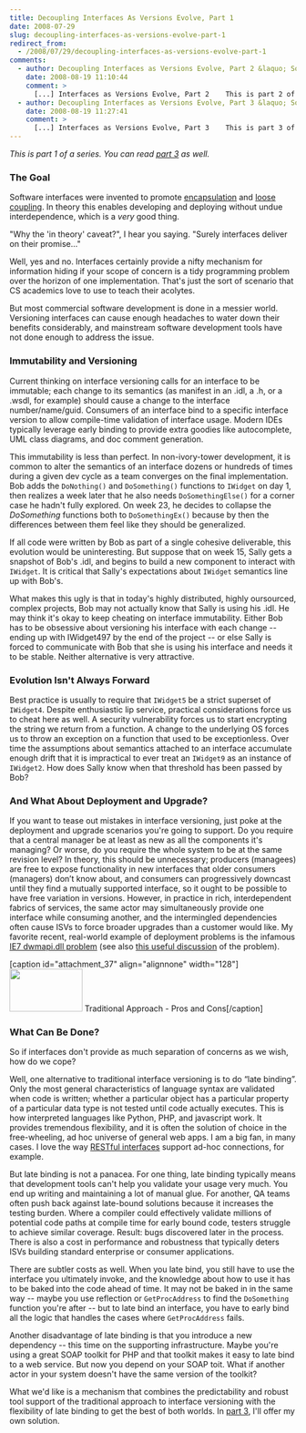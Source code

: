 ```yaml
---
title: Decoupling Interfaces As Versions Evolve, Part 1
date: 2008-07-29
slug: decoupling-interfaces-as-versions-evolve-part-1
redirect_from:
  - /2008/07/29/decoupling-interfaces-as-versions-evolve-part-1
comments:
  - author: Decoupling Interfaces as Versions Evolve, Part 2 &laquo; Software, Wetware, Webware
    date: 2008-08-19 11:10:44
    comment: >
      [...] Interfaces as Versions Evolve, Part 2    This is part 2 of a series. You can read part 1 and part 3 as [...]
  - author: Decoupling Interfaces as Versions Evolve, Part 3 &laquo; Software, Wetware, Webware
    date: 2008-08-19 11:27:41
    comment: >
      [...] Interfaces as Versions Evolve, Part 3    This is part 3 of a series. You can read part 1 and part 2 as [...]
---
```

<em>This is part 1 of a series. You can read <a title="Decoupling Interfaces as Versions Evolve, Part 2" href="decoupling-interfaces-as-versions-evolve-part-3.md">part 3</a> as well.</em>
<h3>The Goal</h3>
Software interfaces were invented to promote <a href="http://en.wikipedia.org/wiki/Encapsulation_(classes_-_computers)" target="wikipedia">encapsulation</a> and <a href="http://www.cs.unc.edu/~stotts/COMP145/modules.html" target="_blank">loose coupling</a>. In theory this enables developing and deploying without undue interdependence, which is a <em>very</em> good thing.

"Why the 'in theory' caveat?", I hear you saying. "Surely interfaces deliver on their promise..."

Well, yes and no. Interfaces certainly provide a nifty mechanism for information hiding if your scope of concern is a tidy programming problem over the horizon of one implementation. That's just the sort of scenario that CS academics love to use to teach their acolytes.

But most commercial software development is done in a messier world. Versioning interfaces can cause enough headaches to water down their benefits considerably, and mainstream software development tools have not done enough to address the issue.
<h3>Immutability and Versioning</h3>
Current thinking on interface versioning calls for an interface to be immutable; each change to its semantics (as manifest in an .idl, a .h, or a .wsdl, for example) should cause a change to the interface number/name/guid. Consumers of an interface bind to a specific interface version to allow compile-time validation of interface usage. Modern IDEs typically leverage early binding to provide extra goodies like autocomplete, UML class diagrams, and doc comment generation.

This immutability is less than perfect. In non-ivory-tower development, it is common to alter the semantics of an interface dozens or hundreds of times during a given dev cycle as a team converges on the final implementation. Bob adds the <code>DoNothing()</code> and <code>DoSomething()</code> functions to <code>IWidget</code> on day 1, then realizes a week later that he also needs <code>DoSomethingElse()</code> for a corner case he hadn't fully explored. On week 23, he decides to collapse the <em>DoSomething</em> functions both to <code>DoSomethingEx()</code> because by then the differences between them feel like they should be generalized.

If all code were written by Bob as part of a single cohesive deliverable, this evolution would be uninteresting. But suppose that on week 15, Sally gets a snapshot of Bob's .idl, and begins to build a new component to interact with <code>IWidget</code>. It is critical that Sally's expectations about <code>IWidget</code> semantics line up with Bob's.

What makes this ugly is that in today's highly distributed, highly oursourced, complex projects, Bob may not actually know that Sally is using his .idl. He may think it's okay to keep cheating on interface immutability. Either Bob has to be obsessive about versioning his interface with each change -- ending up with IWidget497 by the end of the project -- or else Sally is forced to communicate with Bob that she is using his interface and needs it to be stable. Neither alternative is very attractive.
<h3>Evolution Isn't Always Forward</h3>
Best practice is usually to require that <code>IWidget5</code> be a strict superset of <code>IWidget4</code>. Despite enthusiastic lip service, practical considerations force us to cheat here as well. A security vulnerability forces us to start encrypting the string we return from a function. A change to the underlying OS forces us to throw an exception on a function that used to be exceptionless. Over time the assumptions about semantics attached to an interface accumulate enough drift that it is impractical to ever treat an <code>IWidget9</code> as an instance of <code>IWidget2</code>. How does Sally know when that threshold has been passed by Bob?
<h3>And What About Deployment and Upgrade?</h3>
If you want to tease out mistakes in interface versioning, just poke at the deployment and upgrade scenarios you're going to support. Do you require that a central manager be at least as new as all the components it's managing? Or worse, do you require the whole system to be at the same revision level? In theory, this should be unnecessary; producers (managees) are free to expose functionality in new interfaces that older consumers (managers) don’t know about, and consumers can progressively downcast until they find a mutually supported interface, so it ought to be possible to have free variation in versions. However, in practice in rich, interdependent fabrics of services, the same actor may simultaneously provide one interface while consuming another, and the intermingled dependencies often cause ISVs to force broader upgrades than a customer would like. My favorite recent, real-world example of deployment problems is the infamous <a href="http://episteme.arstechnica.com/eve/forums/a/tpc/f/99609816/m/494009191831" target="ms">IE7 dwmapi.dll problem</a> (see also <a href="http://blogs.misdn.com/nikolad/articles/427101.aspx" target="ms">this useful discussion</a> of the problem).

[caption id="attachment_37" align="alignnone" width="128"]<a href="../../../wp-content/uploads/2008/07/traditional-pros-and-cons.png"><img class="size-thumbnail wp-image-37" alt="" src="http://codecraft.co/wp-content/uploads/2008/07/traditional-pros-and-cons.png?w=128" width="128" height="75" /></a> Traditional Approach - Pros and Cons[/caption]
<h3>What Can Be Done?</h3>
So if interfaces don't provide as much separation of concerns as we wish, how do we cope?

Well, one alternative to traditional interface versioning is to do “late binding”. Only the most general characteristics of language syntax are validated when code is written; whether a particular object has a particular property of a particular data type is not tested until code actually executes. This is how interpreted languages like Python, PHP, and javascript work. It provides tremendous flexibility, and it is often the solution of choice in the free-wheeling, ad hoc universe of general web apps. I am a big fan, in many cases. I love the way <a href="http://en.wikipedia.org/wiki/Representational_State_Transfer" target="wikipedia">RESTful interfaces</a> support ad-hoc connections, for example.

But late binding is not a panacea. For one thing, late binding typically means that development tools can't help you validate your usage very much. You end up writing and maintaining a lot of manual glue. For another, QA teams often push back against late-bound solutions because it increases the testing burden. Where a compiler could effectively validate millions of potential code paths at compile time for early bound code, testers struggle to achieve similar coverage. Result: bugs discovered later in the process. There is also a cost in performance and robustness that typically deters ISVs building standard enterprise or consumer applications.

There are subtler costs as well. When you late bind, you still have to use the interface you ultimately invoke, and the knowledge about how to use it has to be baked into the code ahead of time. It may not be baked in in the same way -- maybe you use reflection or <code>GetProcAddress</code> to find the <code>DoSomething</code> function you're after -- but to late bind an interface, you have to early bind all the logic that handles the cases where <code>GetProcAddress</code> fails.

Another disadvantage of late binding is that you introduce a new dependency -- this time on the supporting infrastructure. Maybe you're using a great SOAP toolkit for PHP and that toolkit makes it easy to late bind to a web service. But now you depend on your SOAP toit. What if another actor in your system doesn't have the same version of the toolkit?

What we'd like is a mechanism that combines the predictability and robust tool support of the traditional approach to interface versioning with the flexibility of late binding to get the best of both worlds. In <a href="decoupling-interfaces-as-versions-evolve-part-3.md">part 3</a>, I'll offer my own solution.
